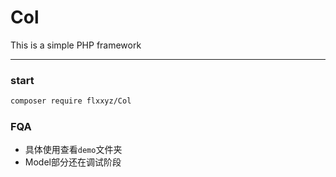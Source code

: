 # Col

This is a simple PHP framework

- - - -

### start
```bash
composer require flxxyz/Col
```

### FQA
- 具体使用查看`demo`文件夹
- Model部分还在调试阶段